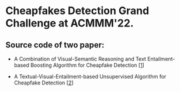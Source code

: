 # Cheapfakes Detection Grand Challenge at ACMMM'22.

## Source code of two paper:
- A Combination of Visual-Semantic Reasoning and Text Entailment-based Boosting Algorithm for Cheapfake Detection [[1](https://dl.acm.org/doi/abs/10.1145/3503161.3551595?casa_token=tPmLZPuPu9gAAAAA:EOoz9VKCExE5fwwS4EDLCbwEppuq4tXenA-37fgXuiuyTm8FfwI0b0x3cVCh5uihiHVVE13LtjhLwA)]

- A Textual-Visual-Entailment-based Unsupervised Algorithm for Cheapfake Detection [[2](https://dl.acm.org/doi/abs/10.1145/3503161.3551596?casa_token=nFNrBxrjxPAAAAAA:k81vNcdfKgc0KqGdqM5KzjKUjBaBrGung2HMPxmmrMm4FO1UeQx34brgOHDqJ_FbNTyrDj5vrFENug)]

